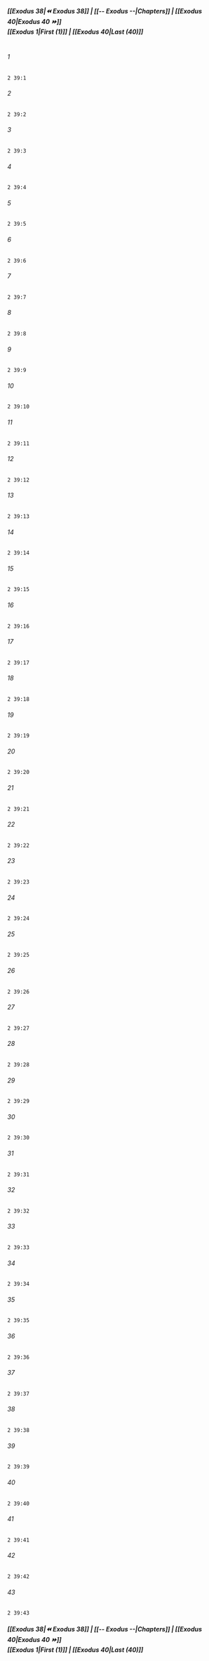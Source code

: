 
##### **[[Exodus 38|⏪ Exodus 38]] | [[-- Exodus --|Chapters]] | [[Exodus 40|Exodus 40 ⏩]]**<br>**[[Exodus 1|First (1)]] | [[Exodus 40|Last (40)]]**<br><br>

###### 1
``` verse
2 39:1
```
###### 2
``` verse
2 39:2
```
###### 3
``` verse
2 39:3
```
###### 4
``` verse
2 39:4
```
###### 5
``` verse
2 39:5
```
###### 6
``` verse
2 39:6
```
###### 7
``` verse
2 39:7
```
###### 8
``` verse
2 39:8
```
###### 9
``` verse
2 39:9
```
###### 10
``` verse
2 39:10
```
###### 11
``` verse
2 39:11
```
###### 12
``` verse
2 39:12
```
###### 13
``` verse
2 39:13
```
###### 14
``` verse
2 39:14
```
###### 15
``` verse
2 39:15
```
###### 16
``` verse
2 39:16
```
###### 17
``` verse
2 39:17
```
###### 18
``` verse
2 39:18
```
###### 19
``` verse
2 39:19
```
###### 20
``` verse
2 39:20
```
###### 21
``` verse
2 39:21
```
###### 22
``` verse
2 39:22
```
###### 23
``` verse
2 39:23
```
###### 24
``` verse
2 39:24
```
###### 25
``` verse
2 39:25
```
###### 26
``` verse
2 39:26
```
###### 27
``` verse
2 39:27
```
###### 28
``` verse
2 39:28
```
###### 29
``` verse
2 39:29
```
###### 30
``` verse
2 39:30
```
###### 31
``` verse
2 39:31
```
###### 32
``` verse
2 39:32
```
###### 33
``` verse
2 39:33
```
###### 34
``` verse
2 39:34
```
###### 35
``` verse
2 39:35
```
###### 36
``` verse
2 39:36
```
###### 37
``` verse
2 39:37
```
###### 38
``` verse
2 39:38
```
###### 39
``` verse
2 39:39
```
###### 40
``` verse
2 39:40
```
###### 41
``` verse
2 39:41
```
###### 42
``` verse
2 39:42
```
###### 43
``` verse
2 39:43
```

##### **[[Exodus 38|⏪ Exodus 38]] | [[-- Exodus --|Chapters]] | [[Exodus 40|Exodus 40 ⏩]]**<br>**[[Exodus 1|First (1)]] | [[Exodus 40|Last (40)]]**
